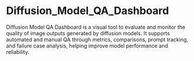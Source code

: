 # Diffusion_Model_QA_Dashboard
Diffusion Model QA Dashboard is a visual tool to evaluate and monitor the quality of image outputs generated by diffusion models. It supports automated and manual QA through metrics, comparisons, prompt tracking, and failure case analysis, helping improve model performance and reliability.
